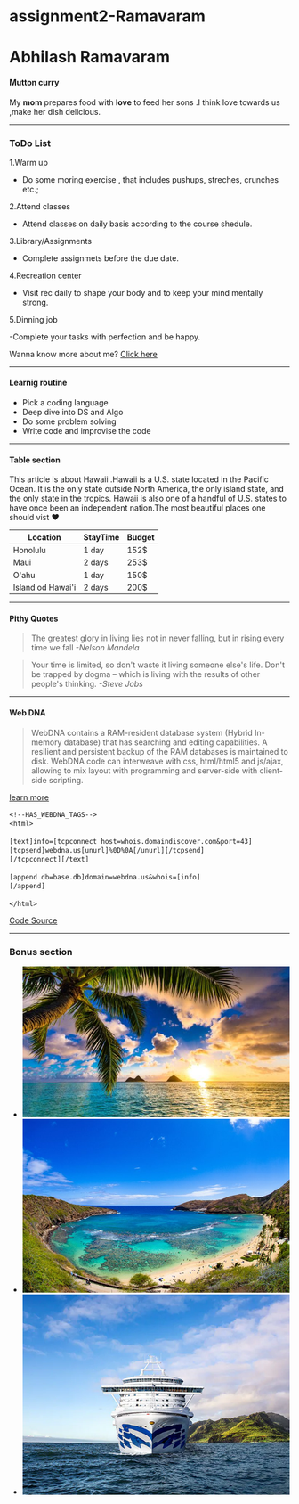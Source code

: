 # assignment2-Ramavaram

# Abhilash Ramavaram

####  Mutton curry

My **mom** prepares food with **love** to feed her sons .I think love towards us ,make her dish delicious.

---

### ToDo List

1.Warm up

  - Do some moring exercise , that includes pushups, streches, crunches etc.;

2.Attend classes
   - Attend classes on daily basis according to the course shedule.

3.Library/Assignments

  - Complete assignmets before the due date.

4.Recreation center

  - Visit rec daily to shape your body and to keep your mind mentally strong.

5.Dinning job

  -Complete your tasks with perfection and be happy.

Wanna know more about me? [Click here](https://github.com/AbhiRam0099/assignment2-Ramavaram/blob/main/AboutMe.md)

---
#### Learnig routine

- Pick a coding language
- Deep dive into DS and Algo
- Do some problem solving 
- Write code and improvise the code 

---

#### Table section

This article is about Hawaii .Hawaii  is a U.S. state located in the Pacific Ocean. It is the only state outside North America, the only island state, and the only state in the tropics. Hawaii is also one of a handful of U.S. states to have once been an independent nation.The most beautiful places one should vist ❤️


| Location | StayTime | Budget |
| - | - | - |
| Honolulu | 1 day | 152$ |
| Maui | 2 days | 253$ |
| O'ahu | 1 day | 150$ |
|Island od Hawai'i| 2 days |200$|

---

#### Pithy Quotes

> The greatest glory in living lies not in never falling, but in rising every time we fall *-Nelson Mandela*

> Your time is limited, so don't waste it living someone else's life. Don't be trapped by dogma – which is living with the results of other people's thinking. *-Steve Jobs*


---

#### Web DNA

> WebDNA contains a RAM-resident database system (Hybrid In-memory database) that has searching and editing capabilities. A resilient and persistent backup of the RAM databases is maintained to disk. WebDNA code can interweave with css, html/html5 and js/ajax, allowing to mix layout with programming and server-side with client-side scripting.

[learn more](https://en.wikipedia.org/wiki/WebDNA)

```
<!--HAS_WEBDNA_TAGS-->
<html>

[text]info=[tcpconnect host=whois.domaindiscover.com&port=43]
[tcpsend]webdna.us[unurl]%0D%0A[/unurl][/tcpsend]
[/tcpconnect][/text]

[append db=base.db]domain=webdna.us&whois=[info]
[/append]

</html>
```

[Code Source](https://en.wikipedia.org/wiki/WebDNA)

---

### Bonus section


- ![Beach View](https://github.com/AbhiRam0099/assignment2-Ramavaram/blob/main/Images/sunrise.png)
- ![Beach DroneShot](https://github.com/AbhiRam0099/assignment2-Ramavaram/blob/main/Images/landscape.png)
- ![Cruise](https://github.com/AbhiRam0099/assignment2-Ramavaram/blob/main/Images/best-time-to-cruise-hawaii.png)






